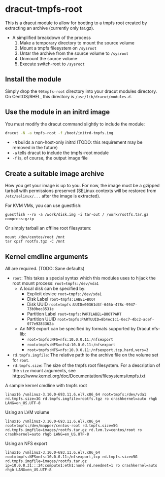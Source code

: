 dracut-tmpfs-root
=================

This is a dracut module to allow for booting to a tmpfs root created by extracting an archive (currently only tar.gz).

* A simplified breakdown of the process
  1. Make a temporary directory to mount the source volume
  2. Mount a tmpfs filesystem on `/sysroot`
  3. Untar the archive from the source volume to `/sysroot`
  4. Unmount the source volume
  5. Execute switch-root to `/sysroot`

Install the module
------------------
Simply drop the `90tmpfs-root` directory into your dracut modules directory. On CentOS/RHEL, this directory is `/usr/lib/dracut/modules.d`.

Use the module in an initrd image
--------------------------
You must modify the dracut command slightly to include the module:
```bash
dracut -N -a tmpfs-root -f /boot/initrd-tmpfs.img
```
- `-N` builds a non-host-only initrd (TODO: this requirement may be removed in the future)
- `-a` tells dracut to include the tmpfs-root module
- `-f` is, of course, the output image file

Create a suitable image archive
-------------------------------

How you get your image is up to you. For now, the image must be a gzipped tarball with permissions preserved (SELinux contexts will be restored from `/etc/selinux/...` after the image is extracted).

For KVM VMs, you can use guestfish:
```shell
guestfish --ro -a /work/disk.img -i tar-out / /work/rootfs.tar.gz compress:gzip
```

Or simply tarball an offline root filesystem:
```shell
mount /dev/centos/root /mnt
tar cpzf rootfs.tgz -C /mnt
```

Kernel cmdline arguments
------------------------
All are required. (TODO: Sane defaults)
- `root`: This takes a special syntax which this modules uses to hijack the root mount process: `root=tmpfs:/dev/vda1`
  - A local disk can be specified by:
     - Explicit device `root=tmpfs:/dev/sda1`
     - Disk Label `root=tmpfs:LABEL=BOOT`
     - Disk UUID `root=tmpfs:UUID=00361d4f-646b-478c-9947-73b9bec8531e`
     - Partition Label `root=tmpfs:PARTLABEL=BOOTPART`
     - Partition UUID `root=tmpfs:PARTUUID=8b4ec1c1-0ec7-4bc2-acef-077e9283362a`
  - An NFS export can be specified by formats supported by Dracut nfs-lib:
     - `root=tmpfs:NFS=nfs:10.0.0.11:/nfsexport`
     - `root=tmpfs:NFS=nfs4:10.0.0.11:/nfsexport`
     - `root=tmpfs:NFS=nfs:10.0.0.11:/nfsexport,tcp,hard,vers=3`
- `rd.tmpfs.imgfile`: The relative path to the archive file on the volume set for `root`.
- `rd.tmpfs.size`: The size of the tmpfs root filesystem. For a description of the `size` mount arguments, see https://www.kernel.org/doc/Documentation/filesystems/tmpfs.txt

A sample kernel cmdline with tmpfs root
```shell
linux16 /vmlinuz-3.10.0-693.11.6.el7.x86_64 root=tmpfs:/dev/vda1 rd.tmpfs.size=3G rd.tmpfs.imgfile=rootfs.tgz ro crashkernel=auto rhgb LANG=en_US.UTF-8
```
Using an LVM volume
```shell
linux16 /vmlinuz-3.10.0-693.11.6.el7.x86_64 root=tmpfs:/dev/mapper/centos-root rd.tmpfs.size=5G rd.tmpfs.imgfile=images/rootfs.tar.gz rd.lvm.lv=centos/root ro crashkernel=auto rhgb LANG=en_US.UTF-8
```
Using an NFS export
```shell
linux16 /vmlinuz-3.10.0-693.11.6.el7.x86_64 root=tmpfs:NFS=nfs:10.0.0.11:/nfsexport,tcp rd.tmpfs.size=5G rd.tmpfs.imgfile=images/rootfs.tar.gz ip=10.0.0.31:::24:compute1:eth1:none rd.neednet=1 ro crashkernel=auto rhgb LANG=en_US.UTF-8
```
